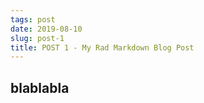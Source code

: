 ```yaml
---
tags: post
date: 2019-08-10
slug: post-1
title: POST 1 - My Rad Markdown Blog Post
---
```


## blablabla

